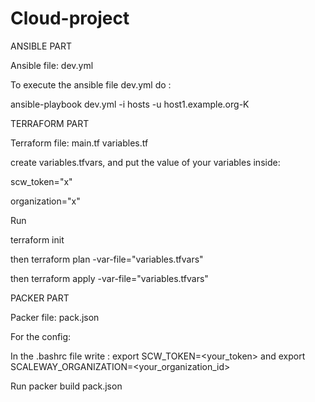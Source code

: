 # Cloud-project

ANSIBLE PART

Ansible file: dev.yml

To execute the ansible file dev.yml do :

ansible-playbook dev.yml -i hosts -u host1.example.org-K


TERRAFORM PART

Terraform file: main.tf variables.tf

create variables.tfvars, and put the value of your variables inside:

scw_token="x"

organization="x"

Run

terraform init

then terraform plan -var-file="variables.tfvars"

then terraform apply -var-file="variables.tfvars"


PACKER PART

Packer file: pack.json

For the config:
  
  In the .bashrc file write : export SCW_TOKEN=<your_token> and export SCALEWAY_ORGANIZATION=<your_organization_id>
  
  Run packer build pack.json
